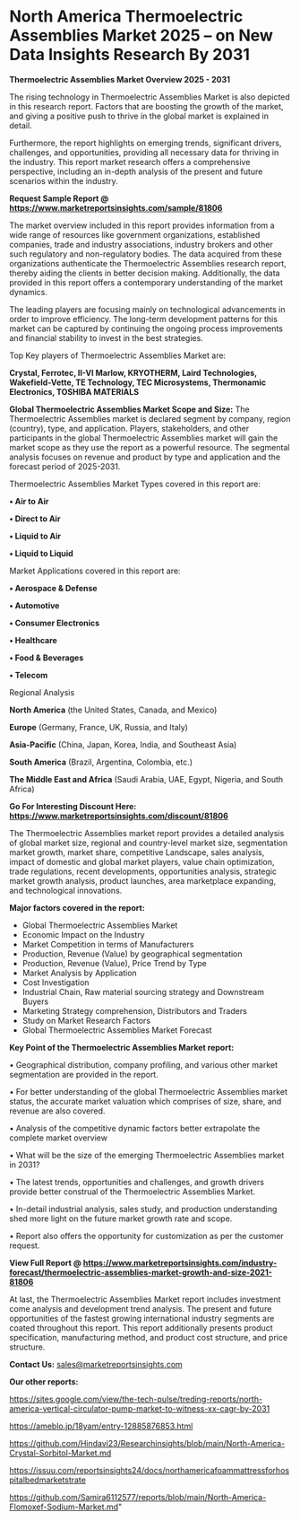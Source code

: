 # North America Thermoelectric Assemblies Market 2025 – on New Data Insights Research By 2031

<Strong> Thermoelectric Assemblies Market Overview 2025 - 2031</strong>

The rising technology in Thermoelectric Assemblies Market is also depicted in this research report. Factors that are boosting the growth of the market, and giving a positive push to thrive in the global market is explained in detail.

Furthermore, the report highlights on emerging trends, significant drivers, challenges, and opportunities, providing all necessary data for thriving in the industry. This report market research offers a comprehensive perspective, including an in-depth analysis of the present and future scenarios within the industry.

<strong>Request Sample Report @ <a href=https://www.marketreportsinsights.com/sample/81806>https://www.marketreportsinsights.com/sample/81806</a></strong>

The market overview included in this report provides information from a wide range of resources like government organizations, established companies, trade and industry associations, industry brokers and other such regulatory and non-regulatory bodies. The data acquired from these organizations authenticate the Thermoelectric Assemblies research report, thereby aiding the clients in better decision making. Additionally, the data provided in this report offers a contemporary understanding of the market dynamics.

The leading players are focusing mainly on technological advancements in order to improve efficiency. The long-term development patterns for this market can be captured by continuing the ongoing process improvements and financial stability to invest in the best strategies.

Top Key players of Thermoelectric Assemblies Market are:

<strong>Crystal, Ferrotec, II-VI Marlow, KRYOTHERM, Laird Technologies, Wakefield-Vette, TE Technology, TEC Microsystems, Thermonamic Electronics, TOSHIBA MATERIALS</strong>

<strong><b>Global Thermoelectric Assemblies Market Scope and Size:</b></strong>
The Thermoelectric Assemblies market is declared segment by company, region (country), type, and application. Players, stakeholders, and other participants in the global Thermoelectric Assemblies market will gain the market scope as they use the report as a powerful resource. The segmental analysis focuses on revenue and product by type and application and the forecast period of 2025-2031.

Thermoelectric Assemblies Market Types covered in this report are:

<strong>• Air to Air

• Direct to Air

• Liquid to Air

• Liquid to Liquid</strong>

Market Applications covered in this report are:

<strong>• Aerospace & Defense

• Automotive

• Consumer Electronics

• Healthcare

• Food & Beverages

• Telecom</strong> 

Regional Analysis

<strong>North America</strong> (the United States, Canada, and Mexico)

<strong>Europe</strong> (Germany, France, UK, Russia, and Italy)

<strong>Asia-Pacific</strong> (China, Japan, Korea, India, and Southeast Asia)

<strong>South America</strong> (Brazil, Argentina, Colombia, etc.)

<strong>The Middle East and Africa</strong> (Saudi Arabia, UAE, Egypt, Nigeria, and South Africa)

<strong>Go For Interesting Discount Here: <a href=https://www.marketreportsinsights.com/discount/81806>https://www.marketreportsinsights.com/discount/81806</a></strong>

The Thermoelectric Assemblies market report provides a detailed analysis of global market size, regional and country-level market size, segmentation market growth, market share, competitive Landscape, sales analysis, impact of domestic and global market players, value chain optimization, trade regulations, recent developments, opportunities analysis, strategic market growth analysis, product launches, area marketplace expanding, and technological innovations.

<strong><b>Major factors covered in the report:</b></strong>
<ul>
  <li>Global Thermoelectric Assemblies Market </li>
  <li>Economic Impact on the Industry</li>
  <li>Market Competition in terms of Manufacturers</li>
  <li>Production, Revenue (Value) by geographical segmentation</li>
  <li>Production, Revenue (Value), Price Trend by Type</li>
  <li>Market Analysis by Application</li>
  <li>Cost Investigation</li>
  <li>Industrial Chain, Raw material sourcing strategy and Downstream Buyers</li>
  <li>Marketing Strategy comprehension, Distributors and Traders</li>
  <li>Study on Market Research Factors</li>
  <li>Global Thermoelectric Assemblies Market Forecast</li>
</ul>

<strong><b>Key Point of the Thermoelectric Assemblies Market report:</b></strong>

• Geographical distribution, company profiling, and various other market segmentation are provided in the report.

• For better understanding of the global Thermoelectric Assemblies market status, the accurate market valuation which comprises of size, share, and revenue are also covered.

• Analysis of the competitive dynamic factors better extrapolate the complete market overview

• What will be the size of the emerging Thermoelectric Assemblies market in 2031?

• The latest trends, opportunities and challenges, and growth drivers provide better construal of the Thermoelectric Assemblies Market.

• In-detail industrial analysis, sales study, and production understanding shed more light on the future market growth rate and scope.

• Report also offers the opportunity for customization as per the customer request.

<strong><b>View Full Report @ <a href=https://www.marketreportsinsights.com/industry-forecast/thermoelectric-assemblies-market-growth-and-size-2021-81806>https://www.marketreportsinsights.com/industry-forecast/thermoelectric-assemblies-market-growth-and-size-2021-81806</a></b></strong>


At last, the Thermoelectric Assemblies Market report includes investment come analysis and development trend analysis. The present and future opportunities of the fastest growing international industry segments are coated throughout this report. This report additionally presents product specification, manufacturing method, and product cost structure, and price structure.

<strong>Contact Us:</strong>
sales@marketreportsinsights.com

<strong>Our other reports:</strong>

<a href=https://sites.google.com/view/the-tech-pulse/treding-reports/north-america-vertical-circulator-pump-market-to-witness-xx-cagr-by-2031>https://sites.google.com/view/the-tech-pulse/treding-reports/north-america-vertical-circulator-pump-market-to-witness-xx-cagr-by-2031</a>

<a href=https://ameblo.jp/18yam/entry-12885876853.html>https://ameblo.jp/18yam/entry-12885876853.html</a>

<a href=https://github.com/Hindavi23/Researchinsights/blob/main/North-America-Crystal-Sorbitol-Market.md>https://github.com/Hindavi23/Researchinsights/blob/main/North-America-Crystal-Sorbitol-Market.md</a>

<a href=https://issuu.com/reportsinsights24/docs/northamericafoammattressforhospitalbedmarketstrate>https://issuu.com/reportsinsights24/docs/northamericafoammattressforhospitalbedmarketstrate</a>

<a href=https://github.com/Samira6112577/reports/blob/main/North-America-Flomoxef-Sodium-Market.md>https://github.com/Samira6112577/reports/blob/main/North-America-Flomoxef-Sodium-Market.md</a>"
